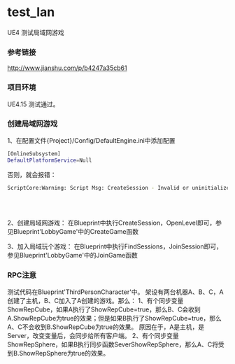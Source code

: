 # test_lan
UE4 测试局域网游戏

### 参考链接
http://www.jianshu.com/p/b4247a35cb61

### 项目环境
UE4.15
测试通过。

### 创建局域网游戏
1、在配置文件{Project}/Config/DefaultEngine.ini中添加配置
``` bash
[OnlineSubsystem]
DefaultPlatformService=Null
```
否则，就会报错：
``` bash
ScriptCore:Warning: Script Msg: CreateSession - Invalid or uninitialized OnlineSubsystem
```
<br>
<br>

2、创建局域网游戏：
在Blueprint中执行CreateSession，OpenLevel即可，参见Blueprint'LobbyGame'中的CreateGame函数

3、加入局域玩个游戏：
在Blueprint中执行FindSessions，JoinSession即可，参见Blueprint'LobbyGame'中的JoinGame函数

### RPC注意
测试代码在Blueprint'ThirdPersonCharacter'中。
架设有两台机器A、B、C，A创建了主机，B、C加入了A创建的游戏。那么：
1、有个同步变量ShowRepCube，如果A执行了ShowRepCube=true，那么B、C会收到A.ShowRepCube为true的效果；但是如果B执行了ShowRepCube=true，那么A、C不会收到B.ShowRepCube为true的效果。
原因在于，A是主机，是Server，改变变量后，会同步给所有客户端。
2、有个同步变量ShowRepSphere，如果B执行同步函数SeverShowRepSphere，那么A、C将受到B.ShowRepSphere为true的效果。




